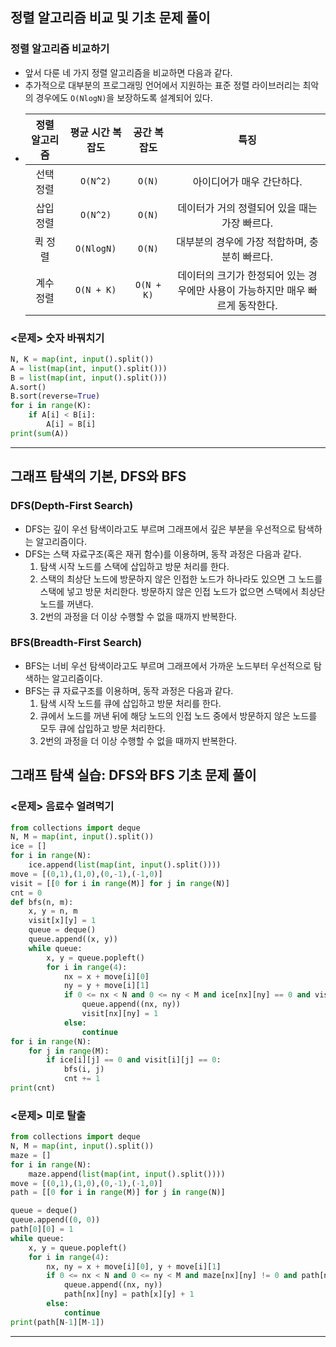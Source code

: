 ## 정렬 알고리즘 비교 및 기초 문제 풀이

### 정렬 알고리즘 비교하기
- 앞서 다룬 네 가지 정렬 알고리즘을 비교하면 다음과 같다.
- 추가적으로 대부분의 프로그래밍 언어에서 지원하는 표준 정렬 라이브러리는 최악의 경우에도 `O(NlogN)`을 보장하도록 설계되어 있다.
- |정렬 알고리즘|평균 시간 복잡도|공간 복잡도|특징|
  |:---:|:---:|:---:|:---:|
  |선택 정렬|`O(N^2)`|`O(N)`|아이디어가 매우 간단하다.|
  |삽입 정렬|`O(N^2)`|`O(N)`|데이터가 거의 정렬되어 있을 때는 가장 빠르다.|
  |퀵 정렬|`O(NlogN)`|`O(N)`|대부분의 경우에 가장 적합하며, 충분히 빠르다.|
  |계수 정렬|`O(N + K)`|`O(N + K)`|데이터의 크기가 한정되어 있는 경우에만 사용이 가능하지만 매우 빠르게 동작한다.|

### <문제> 숫자 바꿔치기
``` python
N, K = map(int, input().split())
A = list(map(int, input().split()))
B = list(map(int, input().split()))
A.sort()
B.sort(reverse=True)
for i in range(K):
    if A[i] < B[i]:
        A[i] = B[i]
print(sum(A))
```
---

## 그래프 탐색의 기본, DFS와 BFS

### DFS(Depth-First Search)
- DFS는 깊이 우선 탐색이라고도 부르며 그래프에서 깊은 부분을 우선적으로 탐색하는 알고리즘이다.
- DFS는 스택 자료구조(혹은 재귀 함수)를 이용하며, 동작 과정은 다음과 같다.
    1. 탐색 시작 노드를 스택에 삽입하고 방문 처리를 한다.
    2. 스택의 최상단 노드에 방문하지 않은 인접한 노드가 하나라도 있으면 그 노드를 스택에 넣고 방문 처리한다. 방문하지 않은 인접 노드가 없으면 스택에서 최상단 노드를 꺼낸다.
    3. 2번의 과정을 더 이상 수행할 수 없을 때까지 반복한다.

### BFS(Breadth-First Search)
- BFS는 너비 우선 탐색이라고도 부르며 그래프에서 가까운 노드부터 우선적으로 탐색하는 알고리즘이다.
- BFS는 큐 자료구조를 이용하며, 동작 과정은 다음과 같다.
    1. 탐색 시작 노드를 큐에 삽입하고 방문 처리를 한다.
    2. 큐에서 노드를 꺼낸 뒤에 해당 노드의 인접 노드 중에서 방문하지 않은 노드를 모두 큐에 삽입하고 방문 처리한다.
    3. 2번의 과정을 더 이상 수행할 수 없을 때까지 반복한다.

## 그래프 탐색 실습: DFS와 BFS 기초 문제 풀이

### <문제> 음료수 얼려먹기

``` python
from collections import deque
N, M = map(int, input().split())
ice = []
for i in range(N):
    ice.append(list(map(int, input().split())))
move = [(0,1),(1,0),(0,-1),(-1,0)]
visit = [[0 for i in range(M)] for j in range(N)]
cnt = 0
def bfs(n, m):
    x, y = n, m
    visit[x][y] = 1
    queue = deque()
    queue.append((x, y))
    while queue:
        x, y = queue.popleft()
        for i in range(4):
            nx = x + move[i][0]
            ny = y + move[i][1]
            if 0 <= nx < N and 0 <= ny < M and ice[nx][ny] == 0 and visit[nx][ny] == 0:
                queue.append((nx, ny))
                visit[nx][ny] = 1
            else:
                continue
for i in range(N):
    for j in range(M):
        if ice[i][j] == 0 and visit[i][j] == 0:
            bfs(i, j)
            cnt += 1
print(cnt)
```

### <문제> 미로 탈출
``` python
from collections import deque
N, M = map(int, input().split())
maze = []
for i in range(N):
    maze.append(list(map(int, input().split())))
move = [(0,1),(1,0),(0,-1),(-1,0)]
path = [[0 for i in range(M)] for j in range(N)]

queue = deque()
queue.append((0, 0))
path[0][0] = 1
while queue:
    x, y = queue.popleft()
    for i in range(4):
        nx, ny = x + move[i][0], y + move[i][1]
        if 0 <= nx < N and 0 <= ny < M and maze[nx][ny] != 0 and path[nx][ny] == 0:
            queue.append((nx, ny))
            path[nx][ny] = path[x][y] + 1
        else:
            continue
print(path[N-1][M-1])
```

---